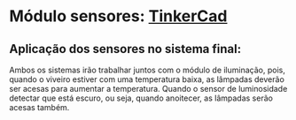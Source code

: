 # Módulo sensores: [TinkerCad](https://www.tinkercad.com/things/faMAJw6oNgH?sharecode=ss6zZmJpXl05tlcCZq_97fww6XrGTRBBIOujxUiUnEs)

## Aplicação dos sensores no sistema final:
Ambos os sistemas irão trabalhar juntos com o módulo de iluminação, pois, quando o viveiro estiver com uma temperatura baixa, as lâmpadas deverão ser acesas para aumentar a temperatura.
Quando o sensor de luminosidade detectar que está escuro, ou seja, quando anoitecer, as lâmpadas serão acesas também.